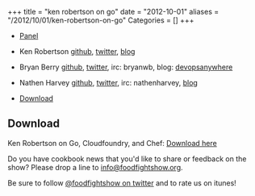 +++
title = "ken robertson on go"
date = "2012-10-01"
aliases = "/2012/10/01/ken-robertson-on-go"
Categories = []
+++

* [Panel](http://foodfightshow.org/2012/10/ken-robertson-on-go.html#panel)

* Ken Robertson [github](https://github.com/krobertson),
  [twitter](http://twitter.com/krobertson),
  [blog](http://invalidlogic.com/)
* Bryan Berry [github](http://github.com/bryanwb), [twitter](http://twitter.com/bryanwb), irc: bryanwb, blog: [devopsanywhere](http://devopsanywhere.blogspot.com)
* Nathen Harvey [github](http://github.com/nathenharvey), [twitter](http://twitter.com/nathenharvey), irc: nathenharvey, [blog](http://nathenharvey.com)
* [Download](http://traffic.libsyn.com/foodfight/devops-delicacy-03_2.mp3)

<!-- more -->

Download
--------

Ken Robertson on Go, Cloudfoundry, and Chef:  [Download here](http://traffic.libsyn.com/foodfight/devops-delicacy-03_2.mp3)

Do you have cookbook news that you'd like to share or feedback on the show?  Please drop a line to [info@foodfightshow.org](mailto:info@foodfightshow.org).

Be sure to follow [@foodfightshow on twitter](http://twitter.com/foodfightshow) and to rate us on itunes!

